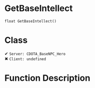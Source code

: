 # GetBaseIntellect
```
float GetBaseIntellect()
```
# Class
✔ `Server: CDOTA_BaseNPC_Hero`  
✖ `Client: undefined`  

# Function Description

